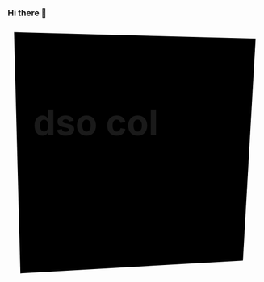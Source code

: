 ### Hi there 👋

<svg viewBox="0 0 200 200" xmlns="http://www.w3.org/2000/svg">

  <polygon points="5,5 195,10 185,185 10,195" />

  <!-- Common use case: embed HTML text into SVG -->
  <foreignObject x="20" y="20" width="160" height="160">
    <!--
      In the context of SVG embedded in an HTML document, the XHTML
      namespace could be omitted, but it is mandatory in the
      context of an SVG document
    -->
    <div xmlns="http://www.w3.org/1999/xhtml">
      <h1>dso col</h1>
    </div>
  </foreignObject>
</svg>
